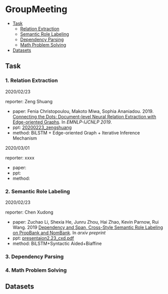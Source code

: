 # GroupMeeting

* [Task](#task)
    * [Relation Extraction](#1-relation-extraction)
    * [Semantic Role Labeling](#2-semantic-role-labeling)
    * [Dependency Parsing](#3-dependency-parsing)
    * [Math Problem Solving](#4-math-problem-solving)
* [Datasets](#datasets)
   

## Task
### 1. Relation Extraction
2020/02/23

reporter: Zeng Shuang
* paper: Fenia Christopoulou, Makoto Miwa, Sophia Ananiadou. 2019. [Connecting the Dots: Document-level Neural Relation Extraction with Edge-oriented Graphs](https://arxiv.org/abs/1909.00228). In *EMNLP-IJCNLP 2019*.
* ppt:  [20200223_zengshuang](ppts/20200223_zengshuang.pdf)
* method: BiLSTM + Edge-oriented Graph + Iterative Inference Mechanism

2020/03/01

reporter: xxxx
* paper:
* ppt: 
* method:

### 2. Semantic Role Labeling
2020/02/23

reporter: Chen Xudong
* paper: Zuchao Li, Shexia He, Junru Zhou, Hai Zhao, Kevin Parnow, Rui Wang. 2019 [Dependency and Span, Cross-Style Semantic Role Labeling on PropBank and NomBank](https://arxiv.org/abs/1911.02851). In *arxiv preprint*
* ppt:  [presentaion2.23_cxd.pdf](ppts/presentaion2.23_cxd.pdf)
* method: BiLSTM+Syntactic Aided+Biaffine
### 3. Dependency Parsing

### 4. Math Problem Solving


## Datasets
